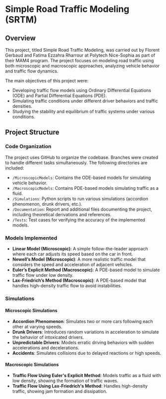 # Simple Road Traffic Modeling (SRTM)

## Overview
This project, titled Simple Road Traffic Modeling, was carried out by Florent Gerbaud and Fatima Ezzahra Rharrour at Polytech Nice-Sophia as part of their MAM4 program. The project focuses on modeling road traffic using both microscopic and macroscopic approaches, analyzing vehicle behavior and traffic flow dynamics.

The main objectives of this project were:
- Developing traffic flow models using Ordinary Differential Equations (ODE) and Partial Differential Equations (PDE).
- Simulating traffic conditions under different driver behaviors and traffic densities.
- Studying the stability and equilibrium of traffic systems under various conditions.

## Project Structure

### Code Organization
The project uses GitHub to organize the codebase. Branches were created to handle different tasks simultaneously. The following directories are included:
- `/MicroscopicModels`: Contains the ODE-based models for simulating vehicle behavior.
- `/MacroscopicModels`: Contains PDE-based models simulating traffic as a fluid.
- `/Simulations`: Python scripts to run various simulations (accordion phenomenon, drunk drivers, etc.).
- `/Documentation`: Report and additional files documenting the project, including theoretical derivations and references.
- `/Tests`: Test cases for verifying the accuracy of the implemented models.

### Models Implemented
- **Linear Model (Microscopic)**: A simple follow-the-leader approach where each car adjusts its speed based on the car in front.
- **Newell’s Model (Microscopic)**: A more realistic traffic model that considers the speed and acceleration of adjacent vehicles.
- **Euler’s Explicit Method (Macroscopic)**: A PDE-based model to simulate traffic flow under low density.
- **Lax-Friedrich’s Method (Macroscopic)**: A PDE-based model that handles high-density traffic flow to avoid instabilities.

### Simulations

#### Microscopic Simulations
- **Accordion Phenomenon**: Simulates two or more cars following each other at varying speeds.
- **Drunk Drivers**: Introduces random variations in acceleration to simulate the behavior of intoxicated drivers.
- **Unpredictable Drivers**: Models erratic driving behaviors with sudden accelerations and decelerations.
- **Accidents**: Simulates collisions due to delayed reactions or high speeds.

#### Macroscopic Simulations
- **Traffic Flow Using Euler's Explicit Method**: Models traffic as a fluid with low density, showing the formation of traffic waves.
- **Traffic Flow Using Lax-Friedrich's Method**: Handles high-density traffic, showing jam formation and dissipation.
